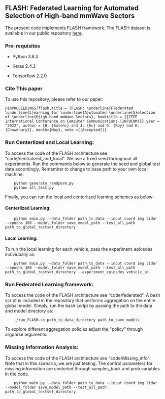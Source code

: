 ## FLASH: Federated Learning for Automated Selection of High-band mmWave Sectors

The present code implements FLASH framework. The FLASH dataset is available in our public repository [here](https://genesys-lab.org/multimodal-fusion-nextg-v2x-communications).

### Pre-requisites

- Python 3.8.3

- Keras 2.4.3 

- Tensorflow 2.2.0


### Cite This paper
To use this repository, please refer to our paper: 

 `@INPROCEEDINGS{flash,title = {FLASH: \underline{F}ederated \underline{L}earning for \underline{A}utomated \underline{S}election of \underline{H}igh-band mmWave Sectors}, booktitle = {{IEEE International Conference on Computer Communications (INFOCOM)}},year = "2022", author = {B. {Salehi} and J. {Gu} and D. {Roy} and K. {Chowdhury}}, month={May}, note ={[Accepted]}}`
 
 
### Run Centerlized and Local Learning:
To access the code of the FLASH architecture see "code/centralized_and_local". We use a fixed seed throughout all experiments. Run the commands below to generate the seed and global test data accordingly. Remember to change to base path to your own local machine.

        python generate_randperm.py
        python all_test.py
Finally, you can run the local and centerlized learning schemes as below:

#### Centerlized Learning:

        python main.py --data_folder path_to_data --input coord img lidar --epochs 100 --model_folder save_model_path --test_all_path path_to_global_testset_directory
#### Local Learning:

To run the local learning for each vehicle, pass the experiment_epiosdes individually as:

        python main.py --data_folder path_to_data --input coord img lidar --epochs 100 --model_folder save_model_path --test_all_path path_to_global_testset_directory --experiment_epiosdes vehicle_id
 
### Run Federated Learning framework:
To access the code of the FLASH architecture see "code/federated". A bash script is included in the repository that performs aggregation on the entire global model. Simply, run the bash script by passing the path to the data and model directory as:

        ./run_FLASH.sh path_to_data_directory path_to_save_models

To explore different aggregation policies adjust the "policy" through argparse arguments.

### Missing Information Analysis:
To access the code of the FLASH architecture see "code/Missing_info". Note that in this scenario, we are just testing. The control parameters for missing information are contorled through samples_back and prob variables in the code. 

        python main.py --data_folder path_to_data --input coord img lidar --model_folder save_model_path --test_all_path path_to_global_testset_directory 
